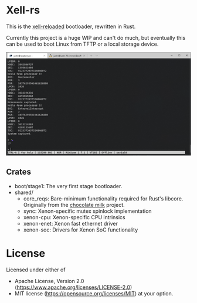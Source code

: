 # Xell-rs
This is the [xell-reloaded](https://github.com/xenia-project/xell-reloaded) bootloader, rewritten in Rust.

Currently this project is a huge WIP and can't do much, but eventually this can be used to boot Linux from TFTP or a local storage device.

![Serial Terminal](/docs/images/serial_terminal.png)

## Crates
 * boot/stage1: The very first stage bootloader.
 * shared/
   * core_reqs: Bare-minimum functionality required for Rust's libcore. Originally from the [chocolate milk](https://github.com/gamozolabs/chocolate_milk/blob/643f47b901ceda1f688d3c20ff92b0f41af80251/shared/core_reqs/src/lib.rs) project.
   * sync: Xenon-specific mutex spinlock implementation
   * xenon-cpu: Xenon-specific CPU intrinsics
   * xenon-enet: Xenon fast ethernet driver
   * xenon-soc: Drivers for Xenon SoC functionality

# License
Licensed under either of
* Apache License, Version 2.0 (https://www.apache.org/licenses/LICENSE-2.0)
* MIT license (https://opensource.org/licenses/MIT)
at your option.